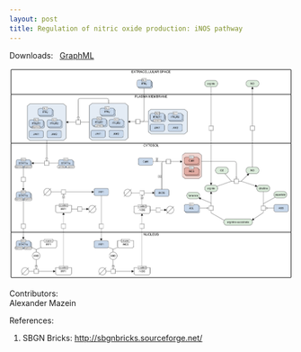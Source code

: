 ```yaml
---
layout: post
title: Regulation of nitric oxide production: iNOS pathway
---
```


Downloads: &nbsp; 
[GraphML](../downloads/F001-glycolysis.graphml) &nbsp;
<p align="middle"><a href="/inos/"><img id="image" src="/downloads/F007-inos.png"/></a></p>

Contributors:  
Alexander Mazein  

References:
1. SBGN Bricks: http://sbgnbricks.sourceforge.net/
